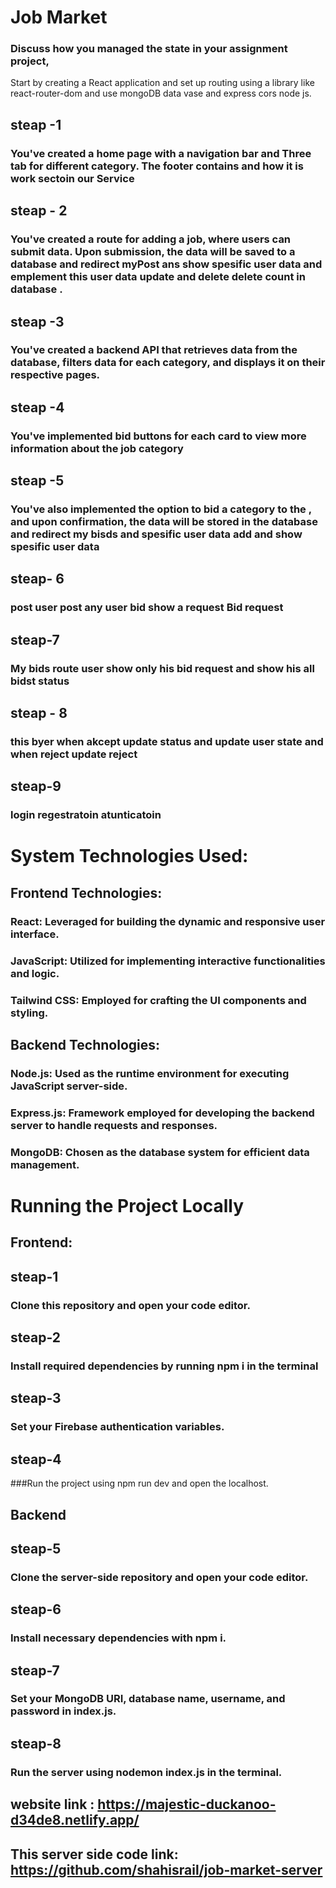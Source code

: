 # Job Market 


### Discuss how you managed the state in your assignment project,


Start by creating a React application and set up routing using a library like
react-router-dom and use mongoDB data vase and express cors node js.



## steap -1

### You've created a home page with a navigation bar and Three tab  for different category. The footer contains and how it is work sectoin our Service 

## steap - 2

### You've created a route for adding a job, where users can submit data. Upon submission, the data will be saved to a database  and redirect myPost ans show spesific user data and emplement this user data update and delete delete count in database  .

## steap -3

### You've created a backend API that retrieves data from the database, filters data for each category, and displays it on their respective pages.

## steap -4

### You've implemented bid buttons for each card to view more information about the job category 

## steap -5

### You've also implemented the option to bid  a category to the , and upon confirmation, the data will be stored in the database  and redirect my bisds and spesific user data add  and  show spesific user data 

## steap- 6 

### post user post any user bid show a request  Bid request 

## steap-7
### My bids route user show only his bid request and show his all bidst status 

## steap - 8
### this byer when akcept update  status and update user state and when reject update reject


## steap-9

### login regestratoin atunticatoin

# System Technologies Used:
## Frontend Technologies:
### React: Leveraged for building the dynamic and responsive user interface.
### JavaScript: Utilized for implementing interactive functionalities and logic.
### Tailwind CSS: Employed for crafting the UI components and styling.

## Backend Technologies:
###  Node.js: Used as the runtime environment for executing JavaScript server-side.
### Express.js: Framework employed for developing the backend server to handle requests and responses.
### MongoDB: Chosen as the database system for efficient data management.

# Running the Project Locally
## Frontend:

## steap-1
### Clone this repository and open your code editor.
## steap-2
### Install required dependencies by running npm i in the terminal
## steap-3 
### Set your Firebase authentication variables. 
## steap-4 
###Run the project using npm run dev and open the localhost.
## Backend 
## steap-5
### Clone the server-side repository and open your code editor.
## steap-6
### Install necessary dependencies with npm i.
## steap-7
### Set your MongoDB URI, database name, username, and password in index.js.
## steap-8
### Run the server using nodemon index.js in the terminal.

## website link : https://majestic-duckanoo-d34de8.netlify.app/
## This server side code link: https://github.com/shahisrail/job-market-server

